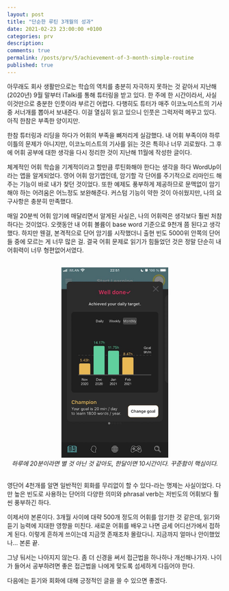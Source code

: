```yaml
---
layout: post
title: "단순한 루틴 3개월의 성과"
date: 2021-02-23 23:00:00 +0100
categories: prv
description: 
comments: true
permalink: /posts/prv/5/achievement-of-3-month-simple-routine
published: true
---
```


아무래도 회사 생활만으로는 학습의 역치를 충분히 자극하지 못하는 것 같아서 지난해(2020년) 9월 말부터 iTalki를 통해 튜터링을 받고 있다. 한 주에 한 시간이라서, 사실 이것만으로 충분한 인풋이라 부르긴 어렵다. 다행히도 튜터가 매주 이코노미스트의 기사 중 서너개를 뽑아서 보내준다. 이걸 열심히 읽고 있으니 인풋은 그럭저럭 메꾸고 있다. 아직 한참은 부족한 양이지만.

한참 튜터링과 리딩을 하다가 어휘의 부족을 뼈저리게 실감했다. 내 어휘 부족이야 하루이틀의 문제가 아니지만, 이코노미스트의 기사를 읽는 것은 특히나 너무 괴로웠다. 그 후에 어휘 공부에 대한 생각을 다시 정리한 것이 지난해 11월에 작성한 글이다.

체계적인 어휘 학습을 기계적이라고 할만큼 루틴화해야 한다는 생각을 하다 WordUp이라는 앱을 알게되었다. 영어 어휘 암기앱인데, 암기할 각 단어를 주기적으로 리마인드 해주는 기능이 바로 내가 찾던 것이었다. 또한 예제도 풍부하게 제공하므로 문맥없이 암기해야 하는 어려움은 어느정도 보완해준다. 커스텀 기능이 약한 것이 아쉬웠지만, 나의 요구사항은 충분히 만족했다.

매일 20분씩 어휘 암기에 매달리면서 알게된 사실은, 나의 어휘력은 생각보다 훨씬 처참하다는 것이었다. 오랫동안 내 어휘 볼륨이 base word 기준으로 9천개 쯤 된다고 생각했다. 하지만 웬걸, 본격적으로 단어 암기를 시작했더니 출현 빈도 5000위 안쪽의 단어들 중에 모르는 게 너무 많은 걸. 결국 어휘 문제로 읽기가 힘들었던 것은 정말 단순히 내 어휘력이 너무 형편없어서였다.

<p align="center">
  <br/>
  <img src="../../assets/post-prv-5-fig-1.jpg" width="250px">
  <br/>
  <span><i>하루에 20분이라면 별 것 아닌 것 같아도, 한달이면 10시간이다. 꾸준함이 핵심이다.</i></span>
  <br/>
  <br/>
</p>

영단어 4천개를 알면 일반적인 회화를 무리없이 할 수 있다-라는 명제는 사실이었다. 다만 높은 빈도로 사용하는 단어의 다양한 의미와 phrasal verb는 저빈도의 어휘보다 훨씬 풍부하긴 하다.

이제서야 본론이다. 3개월 사이에 대략 500개 정도의 어휘를 암기한 것 같은데, 읽기와 듣기 능력에 지대한 영향을 미친다. 새로운 어휘를 배우고 나면 금세 어디선가에서 접하게 된다. 이렇게 흔하게 쓰이는데 지금껏 존재조차 몰랐다니. 지금까지 얼마나 안이했었나... 본론 끝.

그냥 둬서는 나아지지 않는다. 좀 더 신경을 써서 접근법을 하나하나 개선해나가자. 나이가 들어서 공부하려면 좋은 접근법을 나에게 맞도록 섬세하게 다듬어야 한다.

다음에는 듣기와 회화에 대해 긍정적인 글을 쓸 수 있으면 좋겠다.